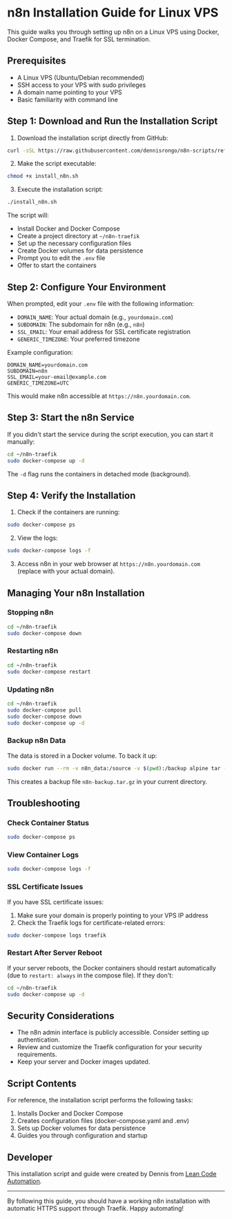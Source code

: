 # n8n Installation Guide for Linux VPS

This guide walks you through setting up n8n on a Linux VPS using Docker, Docker Compose, and Traefik for SSL termination.

## Prerequisites

- A Linux VPS (Ubuntu/Debian recommended)
- SSH access to your VPS with sudo privileges
- A domain name pointing to your VPS
- Basic familiarity with command line

## Step 1: Download and Run the Installation Script

1. Download the installation script directly from GitHub:

```bash
curl -sSL https://raw.githubusercontent.com/dennisrongo/n8n-scripts/refs/heads/master/n8n-install.sh -o install_n8n.sh
```

2. Make the script executable:

```bash
chmod +x install_n8n.sh
```

3. Execute the installation script:

```bash
./install_n8n.sh
```

The script will:
- Install Docker and Docker Compose
- Create a project directory at `~/n8n-traefik`
- Set up the necessary configuration files
- Create Docker volumes for data persistence
- Prompt you to edit the `.env` file
- Offer to start the containers

## Step 2: Configure Your Environment

When prompted, edit your `.env` file with the following information:

- `DOMAIN_NAME`: Your actual domain (e.g., `yourdomain.com`)
- `SUBDOMAIN`: The subdomain for n8n (e.g., `n8n`)
- `SSL_EMAIL`: Your email address for SSL certificate registration
- `GENERIC_TIMEZONE`: Your preferred timezone

Example configuration:

```
DOMAIN_NAME=yourdomain.com
SUBDOMAIN=n8n
SSL_EMAIL=your-email@example.com
GENERIC_TIMEZONE=UTC
```

This would make n8n accessible at `https://n8n.yourdomain.com`.

## Step 3: Start the n8n Service

If you didn't start the service during the script execution, you can start it manually:

```bash
cd ~/n8n-traefik
sudo docker-compose up -d
```

The `-d` flag runs the containers in detached mode (background).

## Step 4: Verify the Installation

1. Check if the containers are running:

```bash
sudo docker-compose ps
```

2. View the logs:

```bash
sudo docker-compose logs -f
```

3. Access n8n in your web browser at `https://n8n.yourdomain.com` (replace with your actual domain).

## Managing Your n8n Installation

### Stopping n8n

```bash
cd ~/n8n-traefik
sudo docker-compose down
```

### Restarting n8n

```bash
cd ~/n8n-traefik
sudo docker-compose restart
```

### Updating n8n

```bash
cd ~/n8n-traefik
sudo docker-compose pull
sudo docker-compose down
sudo docker-compose up -d
```

### Backup n8n Data

The data is stored in a Docker volume. To back it up:

```bash
sudo docker run --rm -v n8n_data:/source -v $(pwd):/backup alpine tar -czf /backup/n8n-backup.tar.gz -C /source .
```

This creates a backup file `n8n-backup.tar.gz` in your current directory.

## Troubleshooting

### Check Container Status

```bash
sudo docker-compose ps
```

### View Container Logs

```bash
sudo docker-compose logs -f
```

### SSL Certificate Issues

If you have SSL certificate issues:

1. Make sure your domain is properly pointing to your VPS IP address
2. Check the Traefik logs for certificate-related errors:

```bash
sudo docker-compose logs traefik
```

### Restart After Server Reboot

If your server reboots, the Docker containers should restart automatically (due to `restart: always` in the compose file). If they don't:

```bash
cd ~/n8n-traefik
sudo docker-compose up -d
```

## Security Considerations

- The n8n admin interface is publicly accessible. Consider setting up authentication.
- Review and customize the Traefik configuration for your security requirements.
- Keep your server and Docker images updated.

## Script Contents

For reference, the installation script performs the following tasks:

1. Installs Docker and Docker Compose
2. Creates configuration files (docker-compose.yaml and .env)
3. Sets up Docker volumes for data persistence
4. Guides you through configuration and startup

## Developer

This installation script and guide were created by Dennis from [Lean Code Automation](https://leancodeautomation.com/).

---

By following this guide, you should have a working n8n installation with automatic HTTPS support through Traefik. Happy automating!
